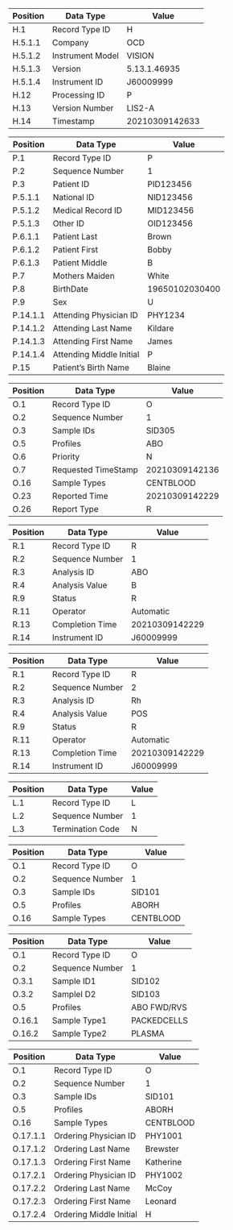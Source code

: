 
| Position | Data Type | Value |
| -------- | ------------------- | --------- |
| H.1 | Record Type ID | H |
| H.5.1.1 | Company | OCD |
| H.5.1.2 | Instrument Model | VISION |
| H.5.1.3 | Version | 5.13.1.46935 |
| H.5.1.4 | Instrument ID | J60009999 |
| H.12 | Processing ID | P |
| H.13 | Version Number | LIS2-A |
| H.14 | Timestamp | 20210309142633 |




| Position | Data Type | Value |
| -------- | ------------------- | --------- |
| P.1 | Record Type ID | P |
| P.2 | Sequence Number | 1 |
| P.3 | Patient ID | PID123456 |
| P.5.1.1 | National ID | NID123456 |
| P.5.1.2 | Medical Record ID | MID123456 |
| P.5.1.3 | Other ID | OID123456 |
| P.6.1.1 | Patient Last | Brown |
| P.6.1.2 | Patient First | Bobby |
| P.6.1.3 | Patient Middle | B |
| P.7 | Mothers Maiden | White |
| P.8 | BirthDate | 19650102030400 |
| P.9 | Sex | U |
| P.14.1.1 | Attending Physician ID | PHY1234 |
| P.14.1.2 | Attending Last Name | Kildare |
| P.14.1.3 | Attending First Name | James |
| P.14.1.4 | Attending Middle Initial | P |
| P.15 | Patient’s Birth Name | Blaine |




| Position | Data Type | Value |
| -------- | ------------------- | --------- |
| O.1 | Record Type ID | O |
| O.2 | Sequence Number | 1 |
| O.3 | Sample IDs | SID305 |
| O.5 | Profiles | ABO |
| O.6 | Priority | N |
| O.7 | Requested TimeStamp | 20210309142136 |
| O.16 | Sample Types | CENTBLOOD |
| O.23 | Reported Time | 20210309142229 |
| O.26 | Report Type | R |




| Position | Data Type | Value |
| -------- | ------------------- | --------- |
| R.1 | Record Type ID | R |
| R.2 | Sequence Number | 1 |
| R.3 | Analysis ID | ABO |
| R.4 | Analysis Value | B |
| R.9 | Status | R |
| R.11 | Operator | Automatic |
| R.13 | Completion Time | 20210309142229 |
| R.14 | Instrument ID | J60009999 |




| Position | Data Type | Value |
| -------- | ------------------- | --------- |
| R.1 | Record Type ID | R |
| R.2 | Sequence Number | 2 |
| R.3 | Analysis ID | Rh |
| R.4 | Analysis Value | POS |
| R.9 | Status | R |
| R.11 | Operator | Automatic |
| R.13 | Completion Time | 20210309142229 |
| R.14 | Instrument ID | J60009999 |




| Position | Data Type | Value |
| -------- | ------------------- | --------- |
| L.1 | Record Type ID | L |
| L.2 | Sequence Number | 1 |
| L.3 | Termination Code | N |



| Position | Data Type | Value |
| -------- | ------------------- | --------- |
| O.1 | Record Type ID | O |
| O.2 | Sequence Number | 1 |
| O.3 | Sample IDs | SID101 |
| O.5 | Profiles | ABORH |
| O.16 | Sample Types | CENTBLOOD |



| Position | Data Type | Value |
| -------- | ------------------- | --------- |
| O.1 | Record Type ID | O |
| O.2 | Sequence Number | 1 |
| O.3.1 | Sample ID1 | SID102 |
| O.3.2 | SampleI D2 | SID103 |
| O.5 | Profiles | ABO FWD/RVS |
| O.16.1 | Sample Type1 | PACKEDCELLS |
| O.16.2 | Sample Type2 | PLASMA |



| Position | Data Type | Value |
| -------- | ------------------- | --------- |
| O.1 | Record Type ID | O |
| O.2 | Sequence Number | 1 |
| O.3 | Sample IDs | SID101 |
| O.5 | Profiles | ABORH |
| O.16 | Sample Types | CENTBLOOD |
| O.17.1.1 | Ordering Physician ID | PHY1001 |
| O.17.1.2 | Ordering Last Name | Brewster |
| O.17.1.3 | Ordering First Name | Katherine |
| O.17.2.1 | Ordering Physician ID | PHY1002 |
| O.17.2.2 | Ordering Last Name | McCoy |
| O.17.2.3 | Ordering First Name | Leonard |
| O.17.2.4 | Ordering Middle Initial | H |


